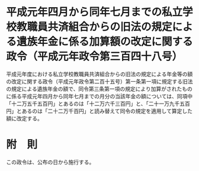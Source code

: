 # 平成元年四月から同年七月までの私立学校教職員共済組合からの旧法の規定による遺族年金に係る加算額の改定に関する政令（平成元年政令第三百四十八号）
平成元年度における私立学校教職員共済組合からの旧法の規定による年金等の額の改定に関する政令（平成元年政令第二百十五号）第一条第一項に規定する旧法の規定による遺族年金の額で、同令第三条第一項の規定により加算がされたものに係る平成元年四月から同年七月までの月分の当該年金の額については、同項中「十二万五千五百円」とあるのは「十二万六千三百円」と、「二十一万九千五百円」とあるのは「二十二万千百円」と読み替えて同令の規定を適用して算定した額に改定する。
# 附　則
この政令は、公布の日から施行する。
